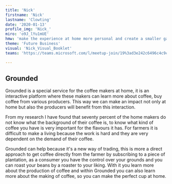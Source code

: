 ```yaml
---
title: 'Nick'
firstname: 'Nick'
lastname: 'Clowting'
date: '2020-01-13'
profile_img: 'Nick_' 
miro: 'o9J_lYu1mUE'
hmw: 'make the experience at home more personal and create a smaller gap between the producer and consumers?'
theme: 'Future Business'
visual: 'Nick_Visual_Booklet'
teams: 'https://teams.microsoft.com/l/meetup-join/19%3ad3e242c6496c4c9cb420776cd7c4e079%40thread.tacv2/1611095959544?context=%7b%22Tid%22%3a%22ca6fbace-7cba-4d53-8681-a06284f7ff46%22%2c%22Oid%22%3a%22100e5047-8c80-4681-bea6-926cb60256f0%22%7d'

---
```


## Grounded 

Grounded is a special service for the coffee makers at home, it is an interactive platform where these makers can learn more about coffee, buy coffee from various producers. This way we can make an impact not only at home but also the producers will benefit from this interaction. 

From my research I have found that seventy percent of the home makers do not know what the background of their coffee is, to know what kind of coffee you have is very important for the flavours it has. For farmers it is difficult to make a living because the work is hard and they are very dependent on the demand of their coffee. 

Grounded can help because it's a new way of trading, this is more a direct approach to get coffee directly from the farmer by subscribing to a piece of plantation, as a consumer you have the control over your grounds and you can roast your beans by a roaster to your liking. With it you learn more about the production of coffee and within Grounded you can also learn more about the making of coffee, so you can make the perfect cup at home. 